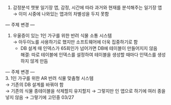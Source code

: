 1. 감정분석 챗봇 일기장 앱, 감정, 시간에 따라 과거와 현재를 분석해주는 일기장 앱  
    → 이미 시중에 나와있는 앱과의 차별성을 두지 못함  
    

— 주제 변경 —

1. 우울증이 있는 1인 가구를 위한 반려 식물 소통 시스템  
    → 아두이노를 사용하기로 했지만 소프트웨어에 더욱 집중하기로 함  
    - DB 설계 때 인덱스가 65회인가 넘어가면 DB에 테이블이 만들어지지 않음  
        해결: 따로 테이블에 인덱스를 설정하여 테이블을 생성할 때마다 인덱스를 생성하지 않게 만듬  
        

— 주제 변경 —  
3. 1인 가구를 위한 AR 반려 식물 맞춤형 시스템  
→ 기존의 DB 설계를 바꿔야 함  
→ 기존의 식물 종테이블을 삭제할지 유지할지 → 그렇지만 인 앱으로 하기에 여러 종을 넣지 않음 → 그렇기에 고민중 03/27